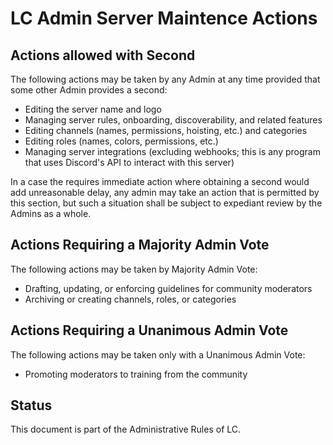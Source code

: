 # LC Admin Server Maintence Actions


## Actions allowed with Second

The following actions may be taken by any Admin at any time provided that some other Admin provides a second:
* Editing the server name and logo
* Managing server rules, onboarding, discoverability, and related features
* Editing channels (names, permissions, hoisting, etc.) and categories
* Editing roles (names, colors, permissions, etc.)
* Managing server integrations (excluding webhooks; this is any program that uses Discord's API to interact with this server)


In a case the requires immediate action where obtaining a second would add unreasonable delay, any admin may take an action that is permitted by this section, but such a situation shall be subject to expediant review by the Admins as a whole.

## Actions Requiring a Majority Admin Vote

The following actions may be taken by Majority Admin Vote:
* Drafting, updating, or enforcing guidelines for community moderators
* Archiving or creating channels, roles, or categories

## Actions Requiring a Unanimous Admin Vote

The following actions may be taken only with a Unanimous Admin Vote:
* Promoting moderators to training from the community

## Status

This document is part of the Administrative Rules of LC.